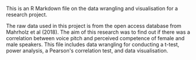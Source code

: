 This is an R Markdown file on the data wrangling and visualisation for a research project.

The raw data used in this project is from the open access database from Mahrholz et al (2018).
The aim of this research was to find out if there was a correlation between voice pitch and perceived competence of female and male speakers.
This file includes data wrangling for conducting a t-test, power analysis, a Pearson's correlation test, and data visualisation.
